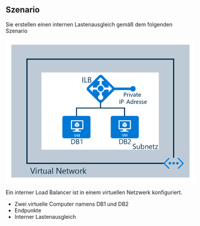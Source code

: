 ## <a name="scenario"></a>Szenario

Sie erstellen einen internen Lastenausgleich gemäß dem folgenden Szenario

![BILDBESCHREIBUNG](./media/load-balancer-get-started-ilb-scenario-include/figure1.png)

Ein interner Load Balancer ist in einem virtuellen Netzwerk konfiguriert.

* Zwei virtuelle Computer namens DB1 und DB2
* Endpunkte
* Interner Lastenausgleich
